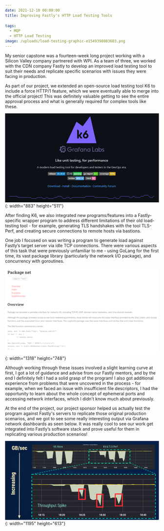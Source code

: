 ```yaml
---
date: 2021-12-10 00:00:00
title: Improving Fastly's HTTP Load Testing Tools

tags:
  - MQP
  - HTTP Load Testing
image: /uploads/load-testing-graphic-e1549398083683.png
---
```

My senior capstone was a fourteen-week long project working with a Silicon Valley company partnered with WPI. As a team of three, we worked with the CDN company Fastly to develop an improved load testing tool to suit their needs and replicate specific scenarios with issues they were facing in production.

As part of our project, we extended an open-source load testing tool K6 to include a force HTTP/1 feature, which we were eventually able to merge into the official project\! This was definitely valuable getting to see the entire approval process and what is generally required for complex tools like these.

![](/uploads/screenshot-2021-12-17-213636.png){: width="883" height="511"}

After finding K6, we also integrated new programs/features into a Fastly-specific wrapper program to address different limitations of their old load-testing tool - for example, generating TLS handshakes with the tool TLS-Perf, and creating secure connections to remote hosts via bastions.

One job I focused on was writing a program to generate load against Fastly’s target server via idle TCP connections. There were various aspects of this task that were previously unfamiliar to me - using GoLang for the first time, its vast package library (particularly the network I/O package), and concurrency with goroutines.

![](/uploads/screenshot-2021-12-17-215737.png){: width="1318" height="748"}

Although working through these issues involved a slight learning curve at first, I&nbsp;got a lot of guidance and advise from our Fastly mentors, and by the end I definitely felt I had a solid grasp of the program\! I also got additional experience from problems that were uncovered in the process - for example, when we faced an issue with insufficient file descriptors, I had the opportunity to learn about the whole concept of ephemeral ports and accessing network interfaces, which I didn't know much about previously.

At the end of the project, our project sponsor helped us actually test the program against Fastly's servers to replicate those original production scenarios, and we got to see some really interesting output via Grafana network dashboards as seen below. It was really cool to see our work get integrated into Fastly’s software stack and prove useful for them in replicating various production scenarios\!

![](/uploads/screenshot-2021-12-17-214434-1.png){: width="1195" height="613"}
